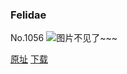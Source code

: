 ### Felidae
No.1056
![图片不见了~~~](https://imgs.xkcd.com/comics/felidae.png)

[原址](https://xkcd.com//1056) [下载](https://imgs.xkcd.com/comics/felidae.png)

